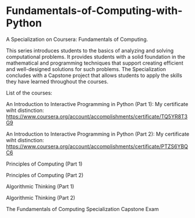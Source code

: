 # Fundamentals-of-Computing-with-Python
A Specialization on Coursera: Fundamentals of Computing. 

This series introduces students to the basics of analyzing and solving computational problems. It provides students with a solid foundation in the mathematical and programming techniques that support creating efficient and well-designed solutions for such problems. The Specialization concludes with a Capstone project that allows students to apply the skills they have learned throughout the courses.

List of the courses:

An Introduction to Interactive Programming in Python (Part 1): 
My certificate wiht distinction: https://www.coursera.org/account/accomplishments/certificate/TQ5YR8T3G9 

An Introduction to Interactive Programming in Python (Part 2):
My certificate wiht distinction: https://www.coursera.org/account/accomplishments/certificate/PTZS6YBQC6

Principles of Computing (Part 1)

Principles of Computing (Part 2)

Algorithmic Thinking (Part 1)

Algorithmic Thinking (Part 2)

The Fundamentals of Computing Specialization Capstone Exam

